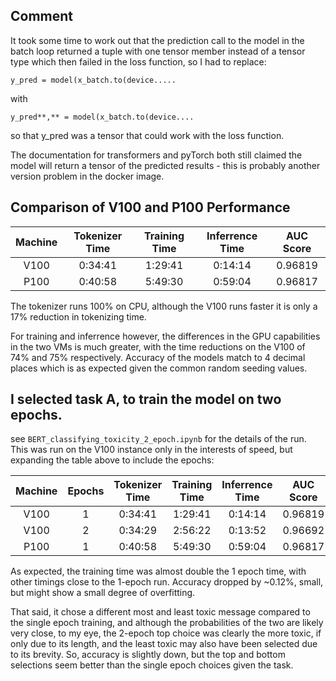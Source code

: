 ## Comment
It took some time to work out that the prediction call to the model in the batch loop returned a tuple with one tensor member instead of a tensor type which then failed in the loss function,  so I had to replace:
```
y_pred = model(x_batch.to(device.....
```
with
```
y_pred**,** = model(x_batch.to(device....
```
so that y_pred was a tensor that could work with the loss function.

The documentation for transformers and pyTorch both still claimed the model will return a tensor of the predicted results - this is probably another version problem in the docker image.

## Comparison of V100 and P100 Performance

| Machine | Tokenizer Time | Training Time | Inferrence Time | AUC Score |
| :---: | :---: | :---: | :---: | :---: |
| V100 | 0:34:41 | 1:29:41 | 0:14:14 | 0.96819 |
| P100 | 0:40:58 | 5:49:30 | 0:59:04 | 0.96817 |

The tokenizer runs 100% on CPU, although the V100 runs faster it is only a 17% reduction in tokenizing time.  

For training and inferrence however, the differences in the GPU capabilities in the two VMs is much greater, with the time reductions on the V100 of 74% and 75% respectively.  Accuracy of the models match to 4 decimal places which is as expected given the common random seeding values.

## I selected task A, to train the model on two epochs.  
see `BERT_classifying_toxicity_2_epoch.ipynb` for the details of the run. This was run on the V100 instance only in the interests of speed, but expanding the table above to include the epochs:

| Machine | Epochs | Tokenizer Time | Training Time | Inferrence Time | AUC Score |
| :---: | :---: | :---: | :---: | :---: | :---: |
| V100 | 1 | 0:34:41 | 1:29:41 | 0:14:14 | 0.96819 |
| V100 | 2 | 0:34:29 | 2:56:22 | 0:13:52 | 0.96692 |
| P100 | 1 | 0:40:58 | 5:49:30 | 0:59:04 | 0.96817 |

As expected, the training time was almost double the 1 epoch time, with other timings close to the 1-epoch run. Accuracy dropped by ~0.12%, small, but might show a small degree of overfitting.

That said, it chose a different most and least toxic message compared to the single epoch training, and although the probabilities of the two are likely very close, to my eye, the 2-epoch top choice was clearly the more toxic, if only due to its length, and the least toxic may also have been selected due to its brevity.  So, accuracy is slightly down, but the top and bottom selections seem better than the single epoch choices given the task.
